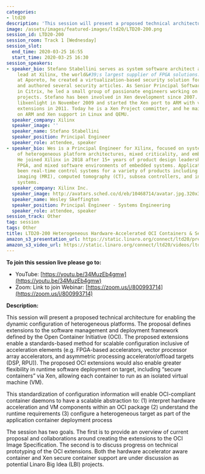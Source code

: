 ```yaml
---
categories:
- ltd20
description: 'This session will present a proposed technical architecture for enabling the dynamic configuration of heterogeneous platforms. The proposal defines extensions to the software management and deployment framework defined by the Open Container Initiative (OCI).'
image: /assets/images/featured-images/ltd20/LTD20-200.png
session_id: LTD20-200
session_room: Track 1 [Wednesday]
session_slot:
  end_time: 2020-03-25 16:55
  start_time: 2020-03-25 16:30
session_speakers:
- speaker_bio: Stefano Stabellini serves as system software architect and virtualization
    lead at Xilinx, the world&#39;s largest supplier of FPGA solutions. Previously,
    at Aporeto, he created a virtualization-based security solution for containers
    and authored several security articles. As Senior Principal Software Engineer
    in Citrix, he led a small group of passionate engineers working on Open Source
    projects. Stefano has been involved in Xen development since 2007. He created
    libxenlight in November 2009 and started the Xen port to ARM with virtualization
    extensions in 2011. Today he is a Xen Project committer, and he maintains Xen
    on ARM and Xen support in Linux and QEMU.
  speaker_company: Xilinx
  speaker_image: ''
  speaker_name: Stefano Stabellini
  speaker_position: Principal Engineer
  speaker_role: attendee, speaker
- speaker_bio: Wes is a Principal Engineer for Xilinx, focused on systems engineering
    of heterogeneous platform architectures, mixed criticality, and embedded design.
    He joined Xilinx in 2018 after 15+ years of product design leadership in hardware,
    FPGA, and mixed software environments of embedded systems. Application focus has
    been real-time control systems for a variety of products including magnetic resonance
    imaging (MRI), computed tomography (CT), subsea controllers, and industrial control
    systems.
  speaker_company: Xilinx Inc.
  speaker_image: http://avatars.sched.co/d/eb/10468714/avatar.jpg.320x320px.jpg?64e
  speaker_name: Wesley Skeffington
  speaker_position: Principal Engineer - Systems Engineering
  speaker_role: attendee, speaker
session_track: Other
tag: session
tags: Other
title: LTD20-200 Heterogeneous Hardware-Accelerated OCI Containers & Secure OCI Containers
amazon_s3_presentation_url: https://static.linaro.org/connect/ltd20/presentations/LTD20-200-0.pdf
amazon_s3_video_url: https://static.linaro.org/connect/ltd20/videos/ltd20-200.mp4
---
```

**To join this session live please go to:**

*   YouTube: [https://youtu.be/34MuzEb4gmw](https://youtu.be/34MuzEb4gmw)
*   Zoom: Link to join Webinar: [https://zoom.us/j/800993714](https://zoom.us/j/800993714)

**Description:**

This session will present a proposed technical architecture for enabling the dynamic configuration of heterogeneous platforms. The proposal defines extensions to the software management and deployment framework defined by the Open Container Initiative (OCI). The proposed extensions enable a standards-based method for scalable configuration inclusive of acceleration elements (e.g. FPGA-based accelerators, vector processor array accelerators, and asymmetric processing accelerator/offload targets (DSP, RPU)). The proposed OCI extensions would also enable greater flexibility in runtime software deployment on target, including “secure containers” via Xen, allowing each container to run as an isolated virtual machine (VM).

This standardization of configuration information will enable OCI-compliant container daemons to have a scalable abstraction to:
(1) interpret hardware acceleration and VM components within an OCI package
(2) understand the runtime requirements
(3) configure a heterogeneous target as part of the application container deployment process

The session has two goals. The first is to provide an overview of current proposal and collaborations around creating the extensions to the OCI Image Specification. The second is to discuss progress on technical prototyping of the OCI extensions. Both the hardware accelerator aware container and Xen secure container support are under discussion as potential Linaro Big Idea (LBI) projects.
